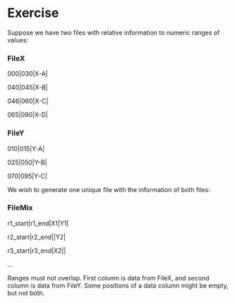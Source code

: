 # Exercise

Suppose we have two files with relative information to numeric ranges of values:

### FileX
000|030|X-A|

040|045|X-B|

046|060|X-C|

065|090|X-D|

### FileY
010|015|Y-A|

025|050|Y-B|

070|095|Y-C|

We wish to generate one unique file with the information of both files:

### FileMix

r1_start|r1_end|X1|Y1|

r2_start|r2_end||Y2|

r3_start|r3_end|X2||

...

Ranges must not overlap. First column is data from FileX, and second column is data from FileY. Some positions of a data column might be empty, but not both.